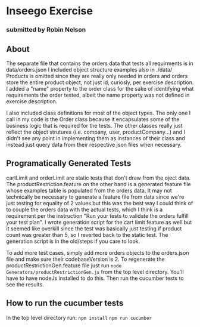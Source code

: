 # Inseego Exercise 
### submitted by Robin Nelson

## About
The separate file that contains the orders data that tests all requirments is in data/orders.json
I included object structure examples also in ./data/
Products is omitted since they are really only needed in orders and orders store the entire product object, not just id, curiosly, per exercise description.
I added a "name" property to the order class for the sake of identifying what requirements the order tested, albeit the name property was not defined in exercise description.

I also included class definitions for most of the object types.  The only one I call in my code is the Order class because it encapsulates some of the business logic that is required for the tests.  The other classes really just reflect the object strutures (i.e. company, user, productCompany...) and I didn't see any point in implementing them as instances of their class and instead just query data from their respective json files when necessary.

## Programatically Generated Tests
cartLimit and orderLimit are static tests that don't draw from the oject data.
The productRestriction.feature on the other hand is a generated feature file whose examples table is populated from the orders data.  It may not technically be necessary to generate a feature file from data since we're just testing for equality of 2 values but this was the best way I could think of to couple the orders data with the actual tests, which I think is a requirement per the instruction "Run your tests to validate the orders fulfill your test plan".  I wrote generation script for the cart limit feature as well but it seemed like overkill since the test was basically just testing if product count was greater than 5, so I reverted back to the static test.  The generation script is in the old/steps if you care to look.

To add more test cases, simply add more orders objects to the orders.json file and make sure their codebaseVersion is 2.
To regenerate the productRestrictionGen.feature file just run `node Generators/productRestrictionGen.js` from the top level directory.  You'll have to have nodeJs installed to do this.
Then run the cucumber tests to see the results.

## How to run the cucumber tests
In the top level directory run:
`npm install`
`npm run cucumber`